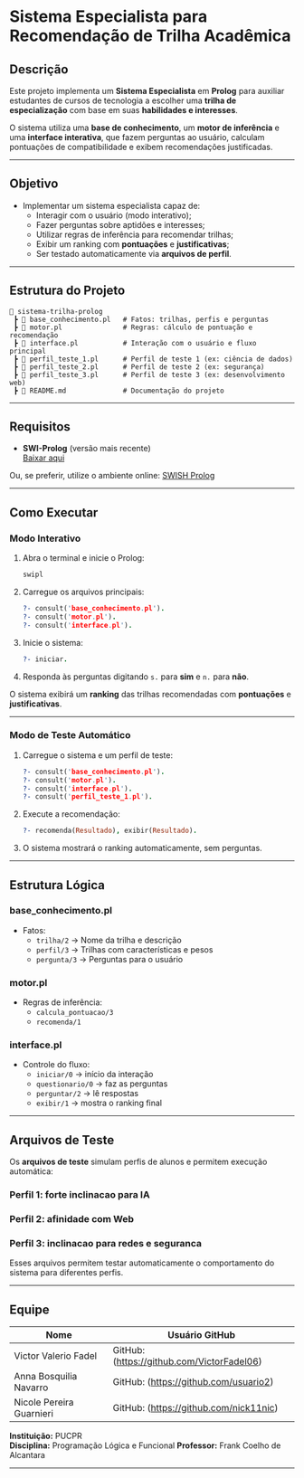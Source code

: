 # Sistema Especialista para Recomendação de Trilha Acadêmica

## Descrição

Este projeto implementa um **Sistema Especialista** em **Prolog** para auxiliar estudantes de cursos de tecnologia a escolher uma **trilha de especialização** com base em suas **habilidades e interesses**.

O sistema utiliza uma **base de conhecimento**, um **motor de inferência** e uma **interface interativa**, que fazem perguntas ao usuário, calculam pontuações de compatibilidade e exibem recomendações justificadas.

---

## Objetivo

- Implementar um sistema especialista capaz de:
  - Interagir com o usuário (modo interativo);
  - Fazer perguntas sobre aptidões e interesses;
  - Utilizar regras de inferência para recomendar trilhas;
  - Exibir um ranking com **pontuações** e **justificativas**;
  - Ser testado automaticamente via **arquivos de perfil**.

---

## Estrutura do Projeto

```
📂 sistema-trilha-prolog
 ┣ 📜 base_conhecimento.pl   # Fatos: trilhas, perfis e perguntas
 ┣ 📜 motor.pl               # Regras: cálculo de pontuação e recomendação
 ┣ 📜 interface.pl           # Interação com o usuário e fluxo principal
 ┣ 📜 perfil_teste_1.pl      # Perfil de teste 1 (ex: ciência de dados)
 ┣ 📜 perfil_teste_2.pl      # Perfil de teste 2 (ex: segurança)
 ┣ 📜 perfil_teste_3.pl      # Perfil de teste 3 (ex: desenvolvimento web)
 ┣ 📜 README.md              # Documentação do projeto
```

---

## Requisitos

- **SWI-Prolog** (versão mais recente)  
  [Baixar aqui](https://www.swi-prolog.org/Download.html)

Ou, se preferir, utilize o ambiente online: [SWISH Prolog](https://swish.swi-prolog.org/)

---

## Como Executar

### Modo Interativo

1. Abra o terminal e inicie o Prolog:
   ```bash
   swipl
   ```

2. Carregue os arquivos principais:
   ```prolog
   ?- consult('base_conhecimento.pl').
   ?- consult('motor.pl').
   ?- consult('interface.pl').
   ```

3. Inicie o sistema:
   ```prolog
   ?- iniciar.
   ```

4. Responda às perguntas digitando `s.` para **sim** e `n.` para **não**.

O sistema exibirá um **ranking** das trilhas recomendadas com **pontuações** e **justificativas**.

---

### Modo de Teste Automático

1. Carregue o sistema e um perfil de teste:
   ```prolog
   ?- consult('base_conhecimento.pl').
   ?- consult('motor.pl').
   ?- consult('interface.pl').
   ?- consult('perfil_teste_1.pl').
   ```

2. Execute a recomendação:
   ```prolog
   ?- recomenda(Resultado), exibir(Resultado).
   ```

3. O sistema mostrará o ranking automaticamente, sem perguntas.

---

## Estrutura Lógica

### base_conhecimento.pl
- Fatos:
  - `trilha/2` → Nome da trilha e descrição
  - `perfil/3` → Trilhas com características e pesos
  - `pergunta/3` → Perguntas para o usuário

### motor.pl
- Regras de inferência:
  - `calcula_pontuacao/3`
  - `recomenda/1`

### interface.pl
- Controle do fluxo:
  - `iniciar/0` → início da interação
  - `questionario/0` → faz as perguntas
  - `perguntar/2` → lê respostas
  - `exibir/1` → mostra o ranking final

---

## Arquivos de Teste

Os **arquivos de teste** simulam perfis de alunos e permitem execução automática:

### Perfil 1: forte inclinacao para IA


### Perfil 2: afinidade com Web


### Perfil 3: inclinacao para redes e seguranca


Esses arquivos permitem testar automaticamente o comportamento do sistema para diferentes perfis.

---

## Equipe

| Nome | Usuário GitHub |
|------|----------------|
| Victor Valerio Fadel     | GitHub: (https://github.com/VictorFadel06) |
| Anna Bosquilia Navarro   | GitHub: (https://github.com/usuario2) |
| Nicole Pereira Guarnieri | GitHub: (https://github.com/nick11nic) |


**Instituição:** PUCPR  
**Disciplina:** Programação Lógica e Funcional
**Professor:** Frank Coelho de Alcantara

---

